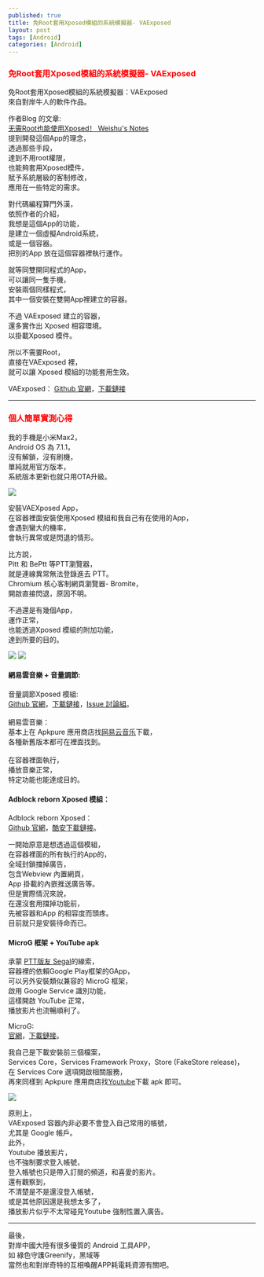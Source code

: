 ```yaml
---
published: true
title: 免Root套用Xposed模組的系統模擬器- VAExposed
layout: post
tags: [Android]
categories: [Android]
---
```


### <font color="red">免Root套用Xposed模組的系統模擬器- VAExposed</font> 

免Root套用Xposed模組的系統模擬器：VAExposed   
來自對岸牛人的軟件作品。    
    
作者Blog 的文章:   
[<span lang="zh-Hans">无需Root也能使用Xposed！ Weishu's Notes</span>][1]   
提到開發這個App的理念，   
透過那些手段，   
達到不用root權限，   
也能夠套用Xposed模件，    
賦予系統層級的客制修改，    
應用在一些特定的需求。   
    
對代碼編程算門外漢，    
依照作者的介紹，    
我想是這個App的功能，    
是建立一個虛擬Android系統，   
或是一個容器。   
把別的App 放在這個容器裡執行運作。   
    
就等同雙開同程式的App，   
可以讓同一隻手機，   
安裝兩個同樣程式，   
其中一個安裝在雙開App裡建立的容器。   
    
不過 VAExposed 建立的容器，   
還多實作出 Xposed 相容環境。    
以掛載Xposed 模件。   
    
所以不需要Root，    
直接在VAExposed 裡，   
就可以讓 Xposed 模組的功能套用生效。    
    
VAExposed：
[Github 官網][2]，[下載鏈接][3]

------

### <font color="red">個人簡單實測心得</font>

我的手機是小米Max2，        
Android OS 為 7.1.1，     
沒有解鎖，沒有刷機，      
單純就用官方版本，       
系統版本更新也就只用OTA升級。        

<picture>
<source type="image/webp" srcset="https://res.cloudinary.com/shengshampoo/image/upload/s--_aRrZM2O--/v1517165423/Screenshot_2018-01-28-20-19-22-792_io.va.exposed1-fs81_kupvjp.webp">
<img class="responsively-lazy responsively-lazy-300" src="https://res.cloudinary.com/shengshampoo/image/upload/s--rDwDmSnN--/v1517165039/Screenshot_2018-01-28-20-19-22-792_io.va.exposed1-fs81_qcfews.png" srcset="data:image/gif;base64,R0lGODlhAQABAIAAAP///////yH5BAEKAAEALAAAAAABAAEAAAICTAEAOw==">
</picture>  
        
安裝VAEXposed App，        
在容器裡面安裝使用Xposed 模組和我自己有在使用的App，     
會遇到蠻大的機率，       
會執行異常或是閃退的情形。          
        
比方說，   
Pitt 和 BePtt 等PTT瀏覽器，       
就是連線異常無法登錄進去 PTT。       
Chromium 核心客制網頁瀏覽器- Bromite，        
開啟直接閃退，原因不明。        
        
不過還是有幾個App，       
運作正常，       
也能透過Xposed 模組的附加功能，     
達到所要的目的。        

<picture>
<source type="image/webp" srcset="https://res.cloudinary.com/shengshampoo/image/upload/s--GRneKeHM--/v1517165630/Screenshot_2018-01-28-20-19-09-483_io.va.exposed1-fs81_veevrv.webp">
<img class="responsively-lazy responsively-lazy-300" src="https://res.cloudinary.com/shengshampoo/image/upload/s--_YLX0YYl--/v1517165039/Screenshot_2018-01-28-20-19-09-483_io.va.exposed1-fs81_ijvyvx.png" srcset="data:image/gif;base64,R0lGODlhAQABAIAAAP///////yH5BAEKAAEALAAAAAABAAEAAAICTAEAOw==">
</picture>
<picture>
<source type="image/webp" srcset="https://res.cloudinary.com/shengshampoo/image/upload/s--j_BQVfrF--/v1517165715/Screenshot_2018-01-28-20-19-35-772_io.va.exposed1-fs81_bndegc.webp">
<img class="responsively-lazy responsively-lazy-300" src="https://res.cloudinary.com/shengshampoo/image/upload/s--h6auHSat--/v1517165039/Screenshot_2018-01-28-20-19-35-772_io.va.exposed1-fs81_b5ei9l.png" srcset="data:image/gif;base64,R0lGODlhAQABAIAAAP///////yH5BAEKAAEALAAAAAABAAEAAAICTAEAOw==">
</picture>
              
#### 網易雲音樂 + 音量調節:    

音量調節Xposed 模組:      
[Github 官網][4]，[下載鏈接][5]，[Issue 討論組][6]。      
        
網易雲音樂：    
基本上在 Apkpure 應用商店找[<span lang="zh-Hans">网易云音乐</span>][7]下載，     
各種新舊版本都可在裡面找到。      
        
在容器裡面執行，        
播放音樂正常，     
特定功能也能達成目的。    
    
#### Adblock reborn Xposed 模組：      

Adblock reborn Xposed：      
[Github 官網][8]，[酷安下載鏈接][9]。      

一開始原意是想透過這個模組，      
在容器裡面的所有執行的App的，        
全域封鎖擋掉廣告，       
包含Webview 內置網頁，     
App 掛載的內嵌推送廣告等。        
但是實際情況來說，           
在還沒套用擋掉功能前，     
先被容器和App 的相容度而頭疼。              
目前就只是安裝待命而已。            

#### MicroG 框架 + YouTube apk
        
承蒙 [PTT版友 Segal][10]的線索，        
容器裡的依賴Google Play框架的GApp，       
可以另外安裝類似兼容的 MicroG 框架，       
啟用 Google Service 識別功能，       
這樣開啟 YouTube 正常，        
播放影片也流暢順利了。     

MicroG:     
[官網][11]，[下載鏈接][12]。          

我自己是下載安裝前三個檔案，      
Services Core，Services Framework Proxy，Store (FakeStore release)，       
在 Services Core 選項開啟相關服務，        
再來同樣到 Apkpure 應用商店找[Youtube][13]下載 apk 即可。     

<picture>
<source type="image/webp" srcset="https://res.cloudinary.com/shengshampoo/image/upload/s--yGSoiQqB--/v1517165771/Screenshot_2018-01-29-02-35-30-090_io.va.exposed1-fs81_ssftvu.webp">
<img class="responsively-lazy responsively-lazy-300" src="https://res.cloudinary.com/shengshampoo/image/upload/s--2OpUozDr--/v1517165040/Screenshot_2018-01-29-02-35-30-090_io.va.exposed1-fs81_bo42sj.png" srcset="data:image/gif;base64,R0lGODlhAQABAIAAAP///////yH5BAEKAAEALAAAAAABAAEAAAICTAEAOw==">
</picture>
        
原則上，        
VAExposed 容器內非必要不會登入自己常用的帳號，        
尤其是 Google 帳戶。      
此外，     
Youtube 播放影片，           
也不強制要求登入帳號，     
登入帳號也只是帶入訂閱的頻道，和喜愛的影片。      
還有觀察到，      
不清楚是不是還沒登入帳號，       
或是其他原因還是我想太多了，      
播放影片似乎不太常碰見Youtube 強制性置入廣告。     
        
-----
        
最後，     
對岸中國大陸有很多優質的 Android 工具APP，     
如 綠色守護Greenify，黑域等      
當然也和對岸奇特的互相喚醒APP耗電耗資源有關吧。       

[1]: http://weishu.me/2017/12/02/non-root-xposed/
[2]: https://github.com/android-hacker/VAExposed
[3]: https://github.com/android-hacker/VAExposed/releases
[4]: https://github.com/bin456789/Unblock163MusicClient-Xposed
[5]: https://github.com/bin456789/Unblock163MusicClient-Xposed/releases
[6]: https://github.com/bin456789/Unblock163MusicClient-Xposed/issues
[7]: https://apkpure.com/%E7%BD%91%E6%98%93%E4%BA%91%E9%9F%B3%E4%B9%90/com.netease.cloudmusic
[8]: https://github.com/AdBlocker-Reborn/AdBlocker_Reborn
[9]: http://coolapk.com/apk/com.aviraxp.adblocker.continued
[10]: https://www.ptt.cc/bbs/Android/M.1517075195.A.118.html
[11]: https://microg.org/
[12]: https://microg.org/download.html
[13]: https://apkpure.com/youtube/com.google.android.youtube
